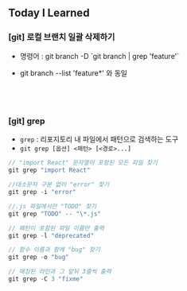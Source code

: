 ## Today I Learned

### [git] 로컬 브랜치 일괄 삭제하기

- 명령어 : git branch -D \`git branch | grep 'feature'`

- git branch --list 'feature\*' 와 동일

## <br />

### [git] grep

- `grep` : 리포지토리 내 파일에서 패턴으로 검색하는 도구
- `git grep [옵션] <패턴> [<경로>...]`

```ts
// "import React" 문자열이 포함된 모든 파일 찾기
git grep "import React"

//대소문자 구분 없이 "error" 찾기
git grep -i "error"

//.js 파일에서만 "TODO" 찾기
git grep "TODO" -- "\*.js"

// 패턴이 포함된 파일 이름만 출력
git grep -l "deprecated"

// 함수 이름과 함께 "bug" 찾기
git grep -o "bug"

// 매칭된 라인과 그 앞뒤 3줄씩 출력
git grep -C 3 "fixme"
```

